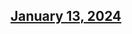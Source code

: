 ## [January 13, 2024]((https://github.com/OpsLevel/opslevel-jq-parser/compare/v2023.12.11...v2024.1.13))
